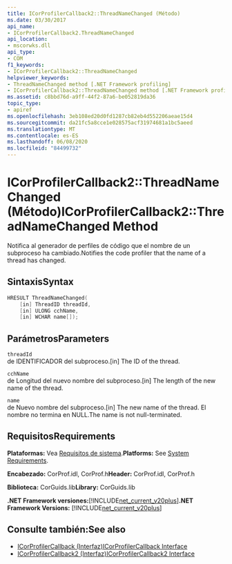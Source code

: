 ```yaml
---
title: ICorProfilerCallback2::ThreadNameChanged (Método)
ms.date: 03/30/2017
api_name:
- ICorProfilerCallback2.ThreadNameChanged
api_location:
- mscorwks.dll
api_type:
- COM
f1_keywords:
- ICorProfilerCallback2::ThreadNameChanged
helpviewer_keywords:
- ThreadNameChanged method [.NET Framework profiling]
- ICorProfilerCallback2::ThreadNameChanged method [.NET Framework profiling]
ms.assetid: c8bbd76d-a9ff-44f2-87a6-be052819da36
topic_type:
- apiref
ms.openlocfilehash: 3eb108ed20d0fd1287cb82eb4d552206aeae15d4
ms.sourcegitcommit: da21fc5a8cce1e028575acf31974681a1bc5aeed
ms.translationtype: MT
ms.contentlocale: es-ES
ms.lasthandoff: 06/08/2020
ms.locfileid: "84499732"
---
```

# <a name="icorprofilercallback2threadnamechanged-method"></a><span data-ttu-id="ef257-102">ICorProfilerCallback2::ThreadNameChanged (Método)</span><span class="sxs-lookup"><span data-stu-id="ef257-102">ICorProfilerCallback2::ThreadNameChanged Method</span></span>
<span data-ttu-id="ef257-103">Notifica al generador de perfiles de código que el nombre de un subproceso ha cambiado.</span><span class="sxs-lookup"><span data-stu-id="ef257-103">Notifies the code profiler that the name of a thread has changed.</span></span>  
  
## <a name="syntax"></a><span data-ttu-id="ef257-104">Sintaxis</span><span class="sxs-lookup"><span data-stu-id="ef257-104">Syntax</span></span>  
  
```cpp  
HRESULT ThreadNameChanged(  
    [in] ThreadID threadId,  
    [in] ULONG cchName,  
    [in] WCHAR name[]);  
```  
  
## <a name="parameters"></a><span data-ttu-id="ef257-105">Parámetros</span><span class="sxs-lookup"><span data-stu-id="ef257-105">Parameters</span></span>  
 `threadId`  
 <span data-ttu-id="ef257-106">de IDENTIFICADOR del subproceso.</span><span class="sxs-lookup"><span data-stu-id="ef257-106">[in] The ID of the thread.</span></span>  
  
 `cchName`  
 <span data-ttu-id="ef257-107">de Longitud del nuevo nombre del subproceso.</span><span class="sxs-lookup"><span data-stu-id="ef257-107">[in] The length of the new name of the thread.</span></span>  
  
 `name`  
 <span data-ttu-id="ef257-108">de Nuevo nombre del subproceso.</span><span class="sxs-lookup"><span data-stu-id="ef257-108">[in] The new name of the thread.</span></span> <span data-ttu-id="ef257-109">El nombre no termina en NULL.</span><span class="sxs-lookup"><span data-stu-id="ef257-109">The name is not null-terminated.</span></span>  
  
## <a name="requirements"></a><span data-ttu-id="ef257-110">Requisitos</span><span class="sxs-lookup"><span data-stu-id="ef257-110">Requirements</span></span>  
 <span data-ttu-id="ef257-111">**Plataformas:** Vea [Requisitos de sistema](../../get-started/system-requirements.md).</span><span class="sxs-lookup"><span data-stu-id="ef257-111">**Platforms:** See [System Requirements](../../get-started/system-requirements.md).</span></span>  
  
 <span data-ttu-id="ef257-112">**Encabezado:** CorProf.idl, CorProf.h</span><span class="sxs-lookup"><span data-stu-id="ef257-112">**Header:** CorProf.idl, CorProf.h</span></span>  
  
 <span data-ttu-id="ef257-113">**Biblioteca:** CorGuids.lib</span><span class="sxs-lookup"><span data-stu-id="ef257-113">**Library:** CorGuids.lib</span></span>  
  
 <span data-ttu-id="ef257-114">**.NET Framework versiones:**[!INCLUDE[net_current_v20plus](../../../../includes/net-current-v20plus-md.md)]</span><span class="sxs-lookup"><span data-stu-id="ef257-114">**.NET Framework Versions:** [!INCLUDE[net_current_v20plus](../../../../includes/net-current-v20plus-md.md)]</span></span>  
  
## <a name="see-also"></a><span data-ttu-id="ef257-115">Consulte también:</span><span class="sxs-lookup"><span data-stu-id="ef257-115">See also</span></span>

- [<span data-ttu-id="ef257-116">ICorProfilerCallback (Interfaz)</span><span class="sxs-lookup"><span data-stu-id="ef257-116">ICorProfilerCallback Interface</span></span>](icorprofilercallback-interface.md)
- [<span data-ttu-id="ef257-117">ICorProfilerCallback2 (Interfaz)</span><span class="sxs-lookup"><span data-stu-id="ef257-117">ICorProfilerCallback2 Interface</span></span>](icorprofilercallback2-interface.md)

